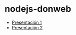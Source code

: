 # nodejs-donweb

- [Presentación 1](http://cortezcristian.com/curso-node-js/material/slides/episodio1.html#/7)
- [Presentación 2](http://cortezcristian.com/curso-node-js/material/slides/episodio2.html#/)
